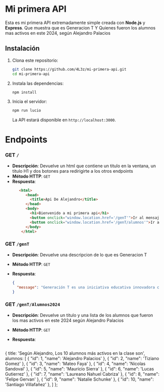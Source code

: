 
# Mi primera API

Esta es mi primera API extremadamente simple creada con **Node.js** y **Express**. Que muestra que es Generacion T Y Quienes fueron los alumnos mas activos en este 2024, según Alejandro Palacios

## Instalación

1. Clona este repositorio:

   ```bash
   git clone https://github.com/4L3z/mi-primera-api.git
   cd mi-primera-api
   ```

2. Instala las dependencias:

   ```bash
   npm install
   ```

3. Inicia el servidor:

   ```bash
   npm run lucio
   ```

   La API estará disponible en `http://localhost:3000`.


# Endpoints

### GET `/`
- **Descripción**: Devuelve un html que contiene un titulo en la ventana, un titulo H1 y dos botones para redirigirte a los otros endpoints
- **Método HTTP**: `GET`
- **Respuesta**:
  ```html
     <html>
        <head>
          <title>Api De Alejandro</title>
        </head>
        <body>
          <h1>Bienvenido a mi primera api</h1>
          <button onclick="window.location.href='/genT'">Ir al mensaje de bienvenida</button>
          <button onclick="window.location.href='/genT/alumnos'">Ir a los alumnos</button>
        </body>
      </html>
  ```

### GET `/genT`

- **Descripción**: Devuelve una descripcion de lo que es Generacion T
- **Método HTTP**: `GET`
- **Respuesta**:

  ```json
  {
    "message": "Generación T es una iniciativa educativa innovadora creada por Streambe con impacto social, gratuita y online para abrirte las puertas al mundo Tech"
  }
  ```

### GET `/genT/Alumnos2024`

- **Descripción**: Devuelve un titulo y una lista de los alumnos que fueron los mas activos en este 2024 según Alejandro Palacios
- **Método HTTP**: `GET`
- **Respuesta**:

  ```json
{
      title: 'Según Alejandro, Los 10 alumnos más activos en la clase son',
      alumnos: [
        { "id": 1, "name": 'Alejandro Palacios' },
        { "id": 2, "name": 'Tiziano Gomez' },
        { "id": 3, "name": 'Mateo Faya' },
        { "id": 4, "name": 'Nicolas Sandoval' },
        { "id": 5, "name": 'Mauricio Sierra' },
        { "id": 6, "name": 'Lucas Gutierrez' },
        { "id": 7, "name": 'Laureano Nahuel Cabriza' },
        { "id": 8, "name": 'Felipe Gervan' },
        { "id": 9, "name": 'Natalie Schunke' },
        { "id": 10, "name": 'Santiago Villafañez' },
      ]
    };
  ```


